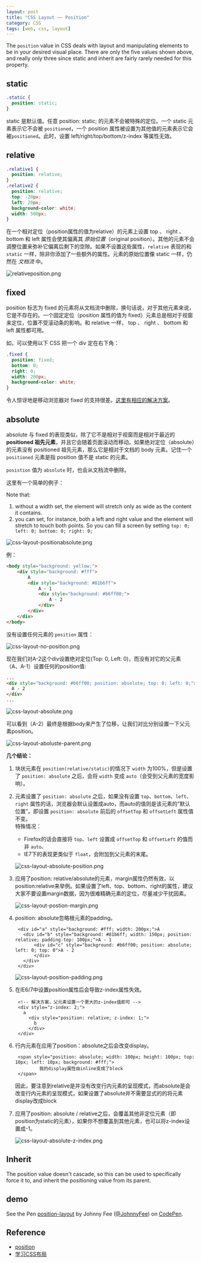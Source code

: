 ```yaml
---
layout: post
title: "CSS Layout —— Position"
category: CSS
tags: [web, css, layout]
--- 
```


The `position` value in CSS deals with layout and manipulating elements to be in your desired visual place. There are only the five values shown above, and really only three since static and inherit are fairly rarely needed for this property.

## static

```css
.static {
  position: static;
}
```

static 是默认值。任意 position: static; 的元素不会被特殊的定位。一个 static 元素表示它不会被 `positioned`，一个 position 属性被设置为其他值的元素表示它会被`positioned`。此时，设置 left/right/top/bottom/z-index 等属性无效。

<!--more-->

## relative

```css
.relative1 {
  position: relative;
}
.relative2 {
  position: relative;
  top: -20px;
  left: 20px;
  background-color: white;
  width: 500px;
}
```

在一个相对定位（position属性的值为relative）的元素上设置 top 、 right 、 bottom 和 left 属性会使其偏离其 _原始位置_（original position）。其他的元素不会调整位置来弥补它偏离后剩下的空隙。如果不设置这些属性，`relative` 表现的和 `static` 一样，除非你添加了一些额外的属性。元素的原始位置像 static 一样，仍然在 _文档流_ 中。

![relativeposition.png](http://johnnyimages.qiniudn.com/relativeposition.png)

## fixed

position 标志为 fixed 的元素将从文档流中删除，换句话说，对于其他元素来说，它是不存在的。一个固定定位（position 属性的值为 fixed）元素总是相对于视窗来定位，位置不受滚动条的影响。和 relative 一样， top 、 right 、 bottom 和 left 属性都可用。

如，可以使用以下 CSS 把一个 div 定在右下角：

```css
.fixed {
  position: fixed;
  bottom: 0;
  right: 0;
  width: 200px;
  background-color: white;
}
```

令人惊讶地是移动浏览器对 fixed 的支持很差。[这里有相应的解决方案](http://bradfrostweb.com/blog/mobile/fixed-position/)。

## absolute

absolute 与 fixed 的表现类似，除了它不是相对于视窗而是相对于最近的 __positioned 祖先元素__，并且它会随着页面滚动而移动。如果绝对定位（absolute）的元素没有 positioned 祖先元素，那么它是相对于文档的 body 元素。记住一个 `positioned` 元素是指 position 值不是 static 的元素。

`posistion` 值为 `absolute` 时，也会从文档流中删除。

这里有一个简单的例子：

Note that:

1. without a width set, the element will stretch only as wide as the content it contains.
2. you can set, for instance, both a left and right value and the element will stretch to touch both points. So you can fill a screen by setting `top: 0; left: 0; bottom: 0; right: 0;`

![css-layout-positionabsolute.png](http://johnnyimages.qiniudn.com/css-layout-positionabsolute.png)

例：

```html
<body style="background: yellow;">
    <div style="background: #fff">
        A
        <div style="background: #81b6ff">
            A - 1
            <div style="background: #b6ff00;">
                A - 2
            </div>
        </div>
    </div>
</body>
```

没有设置任何元素的 `position` 属性：

![css-layout-no-position.png ](http://johnnyimages.qiniudn.com/css-layout-no-position.png )

现在我们对A-2这个div设置绝对定位(Top: 0, Left: 0)，而没有对它的父元素（A、A-1）设置任何的position值:

```html
...
<div style="background: #b6ff00; position: absolute; top: 0; left: 0;">
  A - 2
</div>
...
```

![css-layout-absolute.png](http://johnnyimages.qiniudn.com/css-layout-absolute.png)

可以看到（A-2）最终是根据body来产生了位移，让我们对比分别设置一下父元素position。

![css-layout-aboluste-parent.png](http://johnnyimages.qiniudn.com/css-layout-aboluste-parent.png)

__几个结论：__

1. 块状元素在 `position(relative/static)`的情况下 `width` 为100%，但是设置了 `position: absolute` 之后，会将 `width` 变成 `auto`（会受到父元素的宽度影响）。

1. 元素设置了 `position: absolute` 之后，如果没有设置 `top`、`bottom`、`left`、`right` 属性的话，浏览器会默认设置成auto，而auto的值则是该元素的“默认位置”。即设置 `position: absolute` 前后的 `offsetTop` 和 `offsetLeft` 属性值不变。  
特殊情况：

    * Firefox的话会直接将 `top`、`left` 设置成 `offsetTop` 和 `offsetLeft` 的值而非 `auto。`
    * IE7下的表现更类似于 `float`，会附加到父元素的末尾。

    ![css-layout-absolute-position.png](http://johnnyimages.qiniudn.com/css-layout-absolute-position.png)

1. 应用了position: relative/absolute的元素，margin属性仍然有效，以position:relative来举例。如果设置了left、top、bottom、right的属性，建议大家不要设置margin数据，因为很难精确元素的定位，尽量减少干扰因素。

    ![css-layout-postion-margin.png](http://johnnyimages.qiniudn.com/css-layout-postion-margin.png)

1. position: absolute忽略根元素的padding。

        <div id="a" style="background: #fff; width: 200px;">A
          <div id="b" style="background: #81b6ff; width: 150px; position: relative; padding-top: 100px;">A - 1
              <div id="c" style="background: #b6ff00; position: absolute; left: 0; top: 0">A - 2
              </div>
          </div>
        </div>

     ![css-layout-position-padding.png](http://johnnyimages.qiniudn.com/css-layout-position-padding.png)

1. 在IE6/7中设置position属性后会导致z-index属性失效。

        <!-- 解决方案，父元素设置一个更大的z-index值即可 -->
        <div style="z-index: 2;">
          a
            <div style="position: relative; z-index: 1;">
              b
            </div>
        </div>

1. 行内元素在应用了position：absolute之后会改变display。

        <span style="position: absolute; width: 100px; height: 100px; top: 10px; left: 10px; background: #fff;">
                我的display属性由inline变成了block
        </span>

    因此，要注意到relative是并没有改变行内元素的呈现模式，而absolute是会改变行内元素的呈现模式，如果设置了absolute并不需要显式的的将元素display改成block

1. 应用了position: absolute / relative之后，会覆盖其他非定位元素（即position为static的元素），如果你不想覆盖到其他元素，也可以将z-index设置成-1。

    ![css-layout-absolute-z-index.png](http://johnnyimages.qiniudn.com/css-layout-absolute-z-index.png)

## Inherit

The position value doesn't cascade, so this can be used to specifically force it to, and inherit the positioning value from its parent.

## demo

<p data-height="600" data-theme-id="0" data-slug-hash="Kcgpj" data-default-tab="result" class='codepen'>See the Pen <a href='http://codepen.io/JohnnyFee/pen/Kcgpj/'>position-layout</a> by Johnny Fee (<a href='http://codepen.io/JohnnyFee'>@JohnnyFee</a>) on <a href='http://codepen.io'>CodePen</a>.</p>

## Reference

- [position](http://css-tricks.com/almanac/properties/p/position/)
- [学习CSS布局](http://zh.learnlayout.com/)

<script async src="//codepen.io/assets/embed/ei.js"></script>
